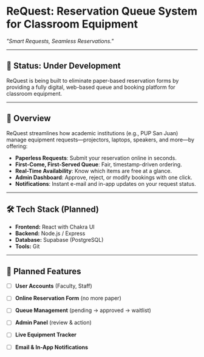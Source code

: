 # **ReQuest: Reservation Queue System for Classroom Equipment**  
_"Smart Requests, Seamless Reservations."_

---

## 🚧 **Status: Under Development**  
ReQuest is being built to eliminate paper-based reservation forms by providing a fully digital, web-based queue and booking platform for classroom equipment.

---

## 📌 **Overview**  
ReQuest streamlines how academic institutions (e.g., PUP San Juan) manage equipment requests—projectors, laptops, speakers, and more—by offering:  
- **Paperless Requests**: Submit your reservation online in seconds.  
- **First-Come, First-Served Queue**: Fair, timestamp-driven ordering.  
- **Real-Time Availability**: Know which items are free at a glance.  
- **Admin Dashboard**: Approve, reject, or modify bookings with one click.  
- **Notifications**: Instant e-mail and in-app updates on your request status.

---

## 🛠 **Tech Stack (Planned)**  
- **Frontend:** React with Chakra UI
- **Backend:** Node.js / Express
- **Database:** Supabase (PostgreSQL)
- **Tools:** Git

---

## 🚀 **Planned Features**  
- [ ] **User Accounts** (Faculty, Staff)  
- [ ] **Online Reservation Form** (no more paper)  
- [ ] **Queue Management** (pending → approved → waitlist)  
- [ ] **Admin Panel** (review & action)  
- [ ] **Live Equipment Tracker**  
- [ ] **Email & In-App Notifications**

